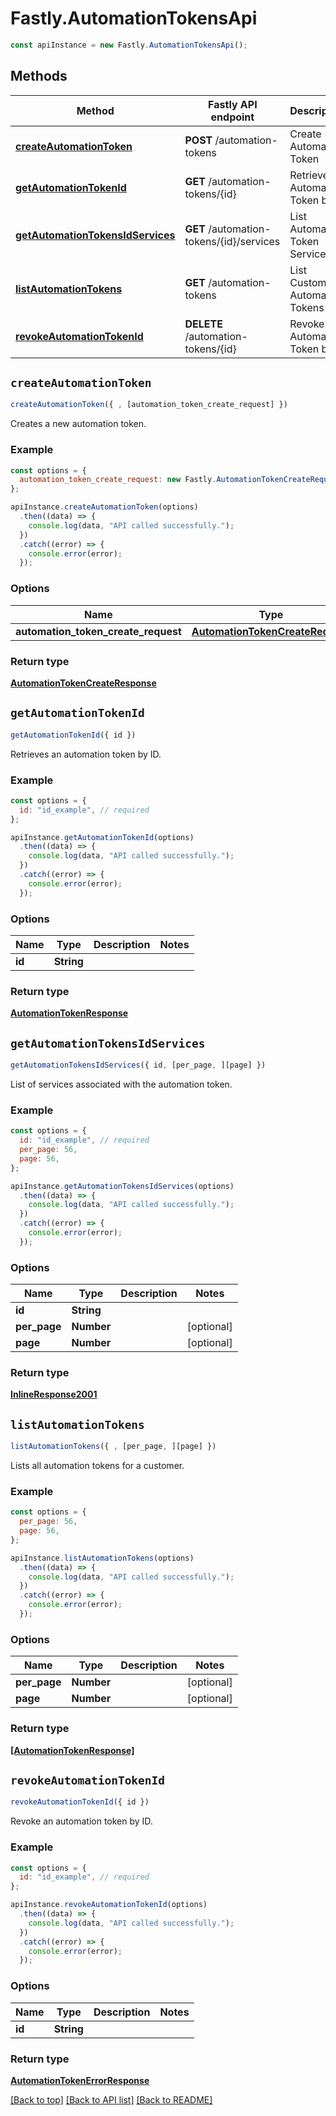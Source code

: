 # Fastly.AutomationTokensApi

```javascript
const apiInstance = new Fastly.AutomationTokensApi();
```
## Methods

Method | Fastly API endpoint | Description
------------- | ------------- | -------------
[**createAutomationToken**](AutomationTokensApi.md#createAutomationToken) | **POST** /automation-tokens | Create Automation Token
[**getAutomationTokenId**](AutomationTokensApi.md#getAutomationTokenId) | **GET** /automation-tokens/{id} | Retrieve an Automation Token by ID
[**getAutomationTokensIdServices**](AutomationTokensApi.md#getAutomationTokensIdServices) | **GET** /automation-tokens/{id}/services | List Automation Token Services
[**listAutomationTokens**](AutomationTokensApi.md#listAutomationTokens) | **GET** /automation-tokens | List Customer Automation Tokens
[**revokeAutomationTokenId**](AutomationTokensApi.md#revokeAutomationTokenId) | **DELETE** /automation-tokens/{id} | Revoke an Automation Token by ID


## `createAutomationToken`

```javascript
createAutomationToken({ , [automation_token_create_request] })
```

Creates a new automation token.

### Example

```javascript
const options = {
  automation_token_create_request: new Fastly.AutomationTokenCreateRequest(),
};

apiInstance.createAutomationToken(options)
  .then((data) => {
    console.log(data, "API called successfully.");
  })
  .catch((error) => {
    console.error(error);
  });
```

### Options

Name | Type | Description  | Notes
------------- | ------------- | ------------- | -------------
**automation_token_create_request** | [**AutomationTokenCreateRequest**](AutomationTokenCreateRequest.md) |  | [optional]

### Return type

[**AutomationTokenCreateResponse**](AutomationTokenCreateResponse.md)


## `getAutomationTokenId`

```javascript
getAutomationTokenId({ id })
```

Retrieves an automation token by ID.

### Example

```javascript
const options = {
  id: "id_example", // required
};

apiInstance.getAutomationTokenId(options)
  .then((data) => {
    console.log(data, "API called successfully.");
  })
  .catch((error) => {
    console.error(error);
  });
```

### Options

Name | Type | Description  | Notes
------------- | ------------- | ------------- | -------------
**id** | **String** |  |

### Return type

[**AutomationTokenResponse**](AutomationTokenResponse.md)


## `getAutomationTokensIdServices`

```javascript
getAutomationTokensIdServices({ id, [per_page, ][page] })
```

List of services associated with the automation token.

### Example

```javascript
const options = {
  id: "id_example", // required
  per_page: 56,
  page: 56,
};

apiInstance.getAutomationTokensIdServices(options)
  .then((data) => {
    console.log(data, "API called successfully.");
  })
  .catch((error) => {
    console.error(error);
  });
```

### Options

Name | Type | Description  | Notes
------------- | ------------- | ------------- | -------------
**id** | **String** |  |
**per_page** | **Number** |  | [optional]
**page** | **Number** |  | [optional]

### Return type

[**InlineResponse2001**](InlineResponse2001.md)


## `listAutomationTokens`

```javascript
listAutomationTokens({ , [per_page, ][page] })
```

Lists all automation tokens for a customer.

### Example

```javascript
const options = {
  per_page: 56,
  page: 56,
};

apiInstance.listAutomationTokens(options)
  .then((data) => {
    console.log(data, "API called successfully.");
  })
  .catch((error) => {
    console.error(error);
  });
```

### Options

Name | Type | Description  | Notes
------------- | ------------- | ------------- | -------------
**per_page** | **Number** |  | [optional]
**page** | **Number** |  | [optional]

### Return type

[**[AutomationTokenResponse]**](AutomationTokenResponse.md)


## `revokeAutomationTokenId`

```javascript
revokeAutomationTokenId({ id })
```

Revoke an automation token by ID.

### Example

```javascript
const options = {
  id: "id_example", // required
};

apiInstance.revokeAutomationTokenId(options)
  .then((data) => {
    console.log(data, "API called successfully.");
  })
  .catch((error) => {
    console.error(error);
  });
```

### Options

Name | Type | Description  | Notes
------------- | ------------- | ------------- | -------------
**id** | **String** |  |

### Return type

[**AutomationTokenErrorResponse**](AutomationTokenErrorResponse.md)


[[Back to top]](#) [[Back to API list]](../../README.md#endpoints)
[[Back to README]](../../README.md)
